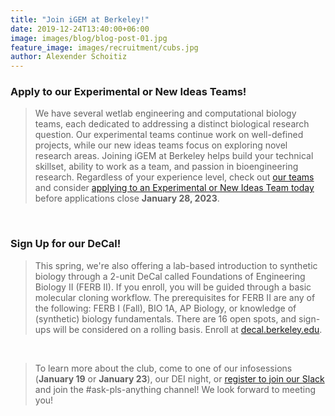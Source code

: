```yaml
---
title: "Join iGEM at Berkeley!"
date: 2019-12-24T13:40:00+06:00
image: images/blog/blog-post-01.jpg
feature_image: images/recruitment/cubs.jpg
author: Alexender Schoitiz
---
```

### Apply to our Experimental or New Ideas Teams!

> We have several wetlab engineering and computational biology teams, each dedicated to addressing a distinct biological research question. Our experimental teams continue work on well-defined projects, while our new ideas teams focus on exploring novel research areas. Joining iGEM at Berkeley helps build your technical skillset, ability to work as a team, and passion in bioengineering research. Regardless of your experience level, check out [our teams](https://igem.berkeley.edu/experimental/) and consider [applying to an Experimental or New Ideas Team today](https://docs.google.com/forms/d/e/1FAIpQLSc4kUSmc6TNFonkDwzAppapGv4q64xXsdXETc97yCoA8jOfSA/viewform?usp=sf_link) before applications close **January 28, 2023**.

&nbsp;

### Sign Up for our DeCal!

> This spring, we're also offering a lab-based introduction to synthetic biology through a 2-unit DeCal called Foundations of Engineering Biology II (FERB II). If you enroll, you will be guided through a basic molecular cloning workflow. The prerequisites for FERB II are any of the following: FERB I (Fall), BIO 1A, AP Biology, or knowledge of (synthetic) biology fundamentals. There are 16 open spots, and sign-ups will be considered on a rolling basis. Enroll at [decal.berkeley.edu](https://decal.berkeley.edu/courses/).

&nbsp;

> To learn more about the club, come to one of our infosessions (**January 19** or **January 23**), our DEI night, or [register to join our Slack](https://docs.google.com/forms/u/4/d/e/1FAIpQLSciPYdSDdNb4FvcPPpFazVGbXGj0E5AF2ZrsiZi8MT6jDlGfQ/viewform?usp=send_form) and join the #ask-pls-anything channel! We look forward to meeting you!